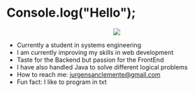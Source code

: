 # Console.log("Hello");

<p align="center">
  <img src="https://user-images.githubusercontent.com/82098469/199127688-b4303c9f-d186-4aa6-8446-a07221548cec.gif" />
</p>



- Currently a student in systems engineering
- I am currently improving my skills in web development 
- Taste for the Backend but passion for the FrontEnd 
- I have also handled Java to solve different logical problems 
- How to reach me: jurgensanclemente@gmail.com 
- Fun fact: I like to program in txt 


<!--
**Jurgen212/Jurgen212** is a ✨ _special_ ✨ repository because its `README.md` (this file) appears on your GitHub profile.

Here are some ideas to get you started:



-->
